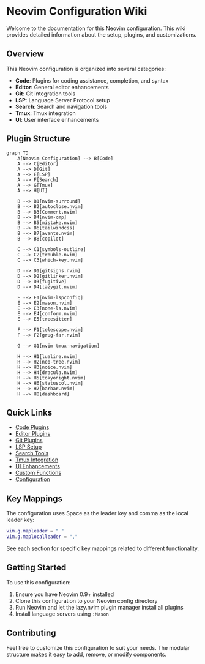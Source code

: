# Neovim Configuration Wiki

Welcome to the documentation for this Neovim configuration. This wiki provides detailed information about the setup, plugins, and customizations.

## Overview

This Neovim configuration is organized into several categories:

- **Code**: Plugins for coding assistance, completion, and syntax
- **Editor**: General editor enhancements
- **Git**: Git integration tools
- **LSP**: Language Server Protocol setup
- **Search**: Search and navigation tools
- **Tmux**: Tmux integration
- **UI**: User interface enhancements

## Plugin Structure

```mermaid
graph TD
    A[Neovim Configuration] --> B[Code]
    A --> C[Editor]
    A --> D[Git]
    A --> E[LSP]
    A --> F[Search]
    A --> G[Tmux]
    A --> H[UI]
    
    B --> B1[nvim-surround]
    B --> B2[autoclose.nvim]
    B --> B3[Comment.nvim]
    B --> B4[nvim-cmp]
    B --> B5[mistake.nvim]
    B --> B6[tailwindcss]
    B --> B7[avante.nvim]
    B --> B8[copilot]
    
    C --> C1[symbols-outline]
    C --> C2[trouble.nvim]
    C --> C3[which-key.nvim]
    
    D --> D1[gitsigns.nvim]
    D --> D2[gitlinker.nvim]
    D --> D3[fugitive]
    D --> D4[lazygit.nvim]
    
    E --> E1[nvim-lspconfig]
    E --> E2[mason.nvim]
    E --> E3[none-ls.nvim]
    E --> E4[conform.nvim]
    E --> E5[treesitter]
    
    F --> F1[telescope.nvim]
    F --> F2[grug-far.nvim]
    
    G --> G1[nvim-tmux-navigation]
    
    H --> H1[lualine.nvim]
    H --> H2[neo-tree.nvim]
    H --> H3[noice.nvim]
    H --> H4[dracula.nvim]
    H --> H5[tokyonight.nvim]
    H --> H6[statuscol.nvim]
    H --> H7[barbar.nvim]
    H --> H8[dashboard]
```

## Quick Links

- [Code Plugins](./code.md)
- [Editor Plugins](./editor.md)
- [Git Plugins](./git.md)
- [LSP Setup](./lsp.md)
- [Search Tools](./search.md)
- [Tmux Integration](./tmux.md)
- [UI Enhancements](./ui.md)
- [Custom Functions](./customs.md)
- [Configuration](./config.md)

## Key Mappings

The configuration uses Space as the leader key and comma as the local leader key:

```lua
vim.g.mapleader = " "
vim.g.maplocalleader = ","
```

See each section for specific key mappings related to different functionality.

## Getting Started

To use this configuration:

1. Ensure you have Neovim 0.9+ installed
2. Clone this configuration to your Neovim config directory
3. Run Neovim and let the lazy.nvim plugin manager install all plugins
4. Install language servers using `:Mason`

## Contributing

Feel free to customize this configuration to suit your needs. The modular structure makes it easy to add, remove, or modify components.
